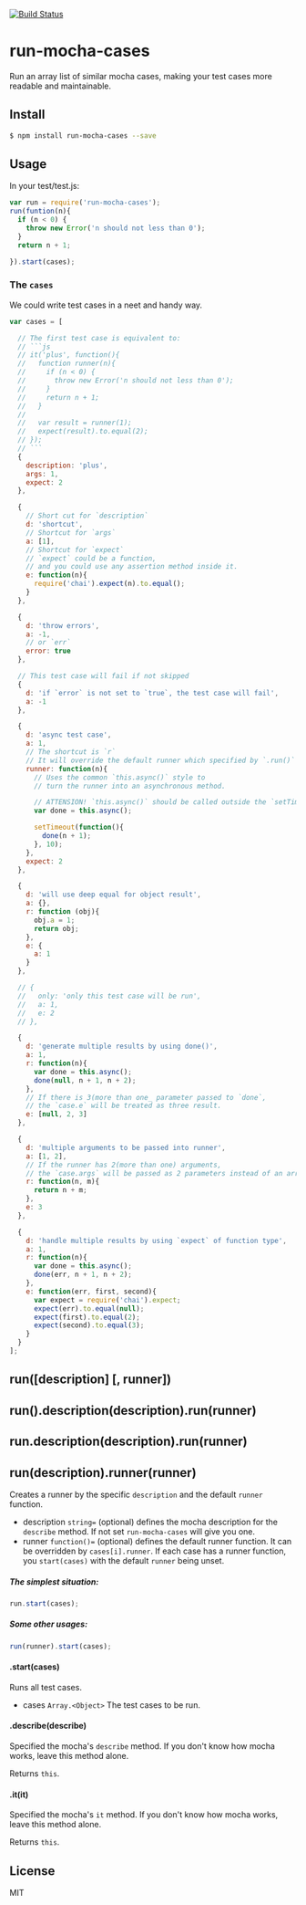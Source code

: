 [![Build Status](https://travis-ci.org/kaelzhang/node-run-mocha-cases.svg?branch=master)](https://travis-ci.org/kaelzhang/node-run-mocha-cases)
<!-- optional npm version
[![NPM version](https://badge.fury.io/js/run-mocha-cases.svg)](http://badge.fury.io/js/run-mocha-cases)
-->
<!-- optional npm downloads
[![npm module downloads per month](http://img.shields.io/npm/dm/run-mocha-cases.svg)](https://www.npmjs.org/package/run-mocha-cases)
-->
<!-- optional dependency status
[![Dependency Status](https://david-dm.org/kaelzhang/node-run-mocha-cases.svg)](https://david-dm.org/kaelzhang/node-run-mocha-cases)
-->

# run-mocha-cases

Run an array list of similar mocha cases, making your test cases more readable and maintainable.

## Install

```sh
$ npm install run-mocha-cases --save
```

## Usage

In your test/test.js:

```js
var run = require('run-mocha-cases');
run(funtion(n){
  if (n < 0) {
    throw new Error('n should not less than 0');
  }
  return n + 1;

}).start(cases);
```

### The `cases`

We could write test cases in a neet and handy way. 

```js
var cases = [

  // The first test case is equivalent to:
  // ```js
  // it('plus', function(){
  //   function runner(n){
  //     if (n < 0) {
  //       throw new Error('n should not less than 0');
  //     }
  //     return n + 1;
  //   }
  //
  //   var result = runner(1);
  //   expect(result).to.equal(2);
  // });
  // ```
  {
    description: 'plus',
    args: 1,
    expect: 2
  },

  {
    // Short cut for `description`
    d: 'shortcut',
    // Shortcut for `args`
    a: [1],
    // Shortcut for `expect`
    // `expect` could be a function,
    // and you could use any assertion method inside it.
    e: function(n){
      require('chai').expect(n).to.equal();
    }
  },

  {
    d: 'throw errors',
    a: -1,
    // or `err`
    error: true
  },

  // This test case will fail if not skipped
  {
    d: 'if `error` is not set to `true`, the test case will fail',
    a: -1
  },

  {
    d: 'async test case',
    a: 1,
    // The shortcut is `r`
    // It will override the default runner which specified by `.run()` 
    runner: function(n){
      // Uses the common `this.async()` style to 
      // turn the runner into an asynchronous method.

      // ATTENSION! `this.async()` should be called outside the `setTimeout`.
      var done = this.async();

      setTimeout(function(){
        done(n + 1);
      }, 10);
    },
    expect: 2
  }, 

  {
    d: 'will use deep equal for object result',
    a: {},
    r: function (obj){
      obj.a = 1;
      return obj;
    },
    e: {
      a: 1
    }
  },

  // {
  //   only: 'only this test case will be run',
  //   a: 1,
  //   e: 2
  // },

  {
    d: 'generate multiple results by using done()',
    a: 1,
    r: function(n){
      var done = this.async();
      done(null, n + 1, n + 2);
    },
    // If there is 3(more than one_ parameter passed to `done`,
    // the `case.e` will be treated as three result.
    e: [null, 2, 3]
  },

  {
    d: 'multiple arguments to be passed into runner',
    a: [1, 2],
    // If the runner has 2(more than one) arguments, 
    // the `case.args` will be passed as 2 parameters instead of an array.
    r: function(n, m){
      return n + m;
    },
    e: 3
  },

  {
    d: 'handle multiple results by using `expect` of function type',
    a: 1,
    r: function(n){
      var done = this.async();
      done(err, n + 1, n + 2);
    },
    e: function(err, first, second){
      var expect = require('chai').expect;
      expect(err).to.equal(null);
      expect(first).to.equal(2);
      expect(second).to.equal(3);
    }
  }
];
```


## run([description] [, runner])
## run().description(description).run(runner)
## run.description(description).run(runner)
## run(description).runner(runner)

Creates a runner by the specific `description` and the default `runner` function.

- description `string=` (optional) defines the mocha description for the `describe` method. If not set `run-mocha-cases` will give you one.
- runner `function()=` (optional) defines the default runner function. It can be overridden by `cases[i].runner`. If each case has a runner function, you `start(cases)` with the default `runner` being unset. 

##### The simplest situation:

```js
run.start(cases);
```

##### Some other usages:

```js
run(runner).start(cases);

```

#### .start(cases)

Runs all test cases.

- cases `Array.<Object>` The test cases to be run.

#### .describe(describe)

Specified the mocha's `describe` method. If you don't know how mocha works, leave this method alone.
 
Returns `this`.

#### .it(it)

Specified the mocha's `it` method. If you don't know how mocha works, leave this method alone.

Returns `this`.

## License

MIT
